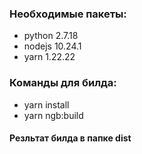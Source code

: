 ### Необходимые пакеты:
 - python 2.7.18
 - nodejs 10.24.1
 - yarn 1.22.22

### Команды для билда:
- yarn install
- yarn ngb:build

#### Резльтат билда в папке dist